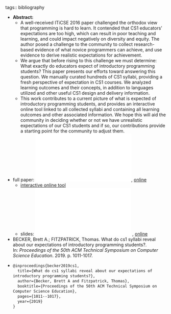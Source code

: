 tags:: bibliography

- **Abstract:**
	- A well-received ITiCSE 2016 paper challenged the orthodox view that programming is hard to learn. It contended that CS1 educators’ expectations are too high, which can result in poor teaching and learning, and could impact negatively on diversity and equity. The author posed a challenge to the community to collect research-based evidence of what novice programmers can achieve, and use evidence to derive realistic expectations for achievement.
	- We argue that before rising to this challenge we must determine: What exactly do educators expect of introductory programming students? This paper presents our efforts toward answering this question. We manually curated hundreds of CS1 syllabi, providing a fresh perspective of expectation in CS1 courses. We analyzed learning outcomes and their concepts, in addition to languages utilized and other useful CS1 design and delivery information.
	- This work contributes to a current picture of what is expected of introductory programming students, and provides an interactive online tool linked to all collected syllabi and containing all learning outcomes and other associated information. We hope this will aid the community in deciding whether or not we have unrealistic expectations of our CS1 students and if so, our contributions provide a starting point for the community to adjust them.
- full paper: ![local copy](../assets/What_Do_CS1_Syllabi_Reveal_About_Our_Exp_1677778034856_0.pdf), [online](https://sci-hub.se/https://dl.acm.org/doi/abs/10.1145/3287324.3287485)
	- [interactive online tool](http://csed.ucd.ie/SIGCSE2019)
	- slides: ![local copy](../assets/what-are-we-asking-slides_1677778117484_0.pdf) , [online](https://www.brettbecker.com/wp-content/uploads/2019/03/Becker_Fitzpatrick_SIGCSE19.pdf)
- BECKER, Brett A.; FITZPATRICK, Thomas. What do cs1 syllabi reveal about our expectations of introductory programming students?. In: *Proceedings of the 50th ACM Technical Symposium on Computer Science Education*. 2019. p. 1011-1017.
- ```
  @inproceedings{becker2019cs1,
    title={What do cs1 syllabi reveal about our expectations of introductory programming students?},
    author={Becker, Brett A and Fitzpatrick, Thomas},
    booktitle={Proceedings of the 50th ACM Technical Symposium on Computer Science Education},
    pages={1011--1017},
    year={2019}
  }
  ```
